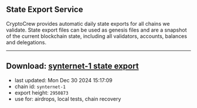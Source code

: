 ## State Export Service
CryptoCrew provides automatic daily state exports for all chains we validate. State export files can be used as genesis files and are a snapshot of the current blockchain state, including all validators, accounts, balances and delegations.

---
**Download: [synternet-1 state export](https://dl-eu2.ccvalidators.com/SERVICE/synternet/synternet-1_export_2950873.json)**
---

- last updated: Mon Dec 30 2024 15:17:09
- chain id: `synternet-1`
- export height: `2950873`
- use for: airdrops, local tests, chain recovery
